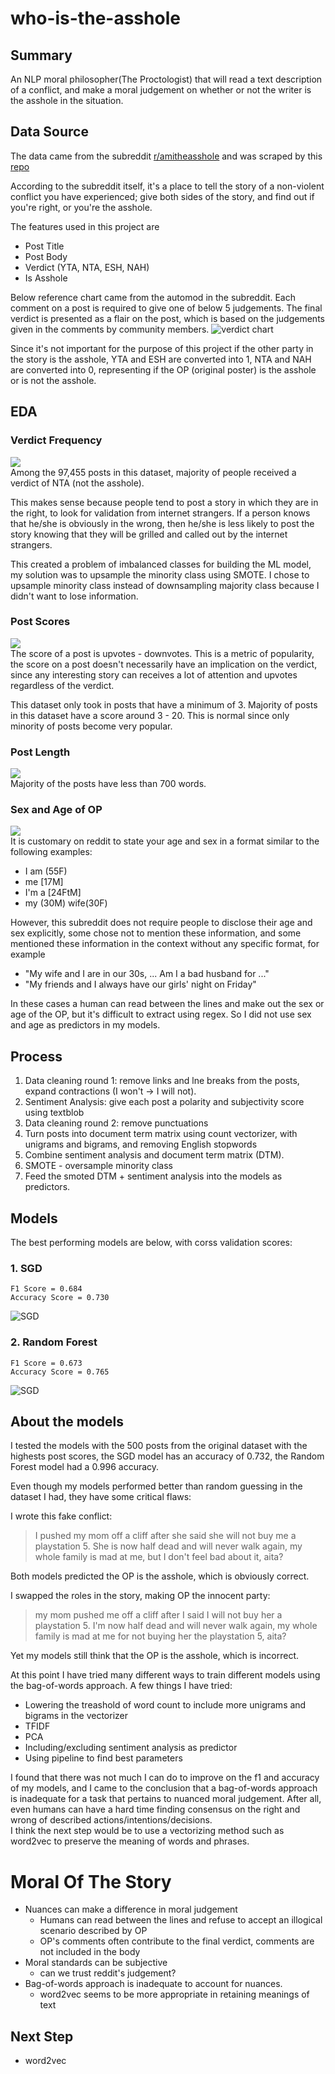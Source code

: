 # who-is-the-asshole
## Summary
An NLP moral philosopher(The Proctologist) that will read a text description of a conflict, and make a moral judgement on whether or not the writer is the asshole in the situation.

## Data Source
The data came from the subreddit [r/amitheasshole](reddit.com/r/AmItheAsshole/) and was scraped by this [repo](github.com/iterative/aita_dataset)

According to the subreddit itself, it's a place to tell the story of a non-violent conflict you have experienced; give both sides of the story, and find out if you're right, or you're the asshole. 

The features used in this project are 
- Post Title
- Post Body
- Verdict (YTA, NTA, ESH, NAH)
- Is Asshole

Below reference chart came from the automod in the subreddit. Each comment on a post is required to give one of below 5 judgements. The final verdict is presented as a flair on the post, which is based on the judgements given in the comments by community members. 
![verdict chart](/image/verdict.png)  

Since it's not important for the purpose of this project if the other party in the story is the asshole, YTA and ESH are converted into 1, NTA and NAH are converted into 0, representing if the OP (original poster) is the asshole or is not the asshole.

## EDA
### Verdict Frequency
![](/image/verdict_bar.png)  
Among the 97,455 posts in this dataset, majority of people received a verdict of NTA (not the asshole). 

This makes sense because people tend to post a story in which they are in the right, to look for validation from internet strangers. If a person knows that he/she is obviously in the wrong, then he/she is less likely to post the story knowing that they will be grilled and called out by the internet strangers. 

This created a problem of imbalanced classes for building the ML model, my solution was to upsample the minority class using SMOTE.
I chose to upsample minority class instead of downsampling majority class because I didn't want to lose information. 

### Post Scores
![](/image/post_freq_hist.png)  
The score of a post is upvotes - downvotes. This is a metric of popularity, the score on a post doesn't necessarily have an implication on the verdict, since any interesting story can receives a lot of attention and upvotes regardless of the verdict. 

This dataset only took in posts that have a minimum of 3. Majority of posts in this dataset have a score around 3 - 20. 
This is normal since only minority of posts become very popular. 

### Post Length
![](/image/post_length.png)  
Majority of the posts have less than 700 words. 

### Sex and Age of OP
![](/image/age_sex.png)  
It is customary on reddit to state your age and sex in a format similar to the following examples:
- I am (55F)
- me [17M] 
- I'm a [24FtM]
- my (30M) wife(30F)

However, this subreddit does not require people to disclose their age and sex explicitly, some chose not to mention these information, and some mentioned these information in the context without any specific format, for example
- "My wife and I are in our 30s, ... Am I a bad husband for ..."
- "My friends and I always have our girls' night on Friday" 

In these cases a human can read between the lines and make out the sex or age of the OP, but it's difficult to extract using regex. So I did not use sex and age as predictors in my models.

## Process
1. Data cleaning round 1: remove links and lne breaks from the posts, expand contractions (I won't -> I will not).
2. Sentiment Analysis: give each post a polarity and subjectivity score using textblob
3. Data cleaning round 2: remove punctuations
4. Turn posts into document term matrix using count vectorizer, with unigrams and bigrams, and removing English stopwords
5. Combine sentiment analysis and document term matrix (DTM).
6. SMOTE - oversample minority class
7. Feed the smoted DTM + sentiment analysis into the models as predictors. 

## Models
The best performing models are below, with corss validation scores:
### 1. SGD  
    F1 Score = 0.684
    Accuracy Score = 0.730
 ![SGD](/image/sgd_sen_conf_matrix.png)
### 2. Random Forest
    F1 Score = 0.673  
    Accuracy Score = 0.765
![SGD](/image/rfc_sen_conf_matrix.png)

## About the models
I tested the models with the 500 posts from the original dataset with the highests post scores, the SGD model has an accuracy of 0.732, the Random Forest model had a 0.996 accuracy.  

Even though my models performed better than random guessing in the dataset I had, they have some critical flaws:  

I wrote this fake conflict:
> I pushed my mom off a cliff after she said she will not buy me a playstation 5. She is now half dead and will never walk again, my whole family is mad at me, but I don't feel bad about it, aita?

Both models predicted the OP is the asshole, which is obviously correct. 

I swapped the roles in the story, making OP the innocent party:
> my mom pushed me off a cliff after I said I will not buy her a playstation 5. I'm now half dead and will never walk again, my whole family is mad at me for not buying her the playstation 5, aita?

Yet my models still think that the OP is the asshole, which is incorrect. 

At this point I have tried many different ways to train different models using the bag-of-words approach. A few things I have tried:
- Lowering the treashold of word count to include more unigrams and bigrams in the vectorizer
- TFIDF
- PCA
- Including/excluding sentiment analysis as predictor 
- Using pipeline to find best parameters


I found that there was not much I can do to improve on the f1 and accuracy of my models, and I came to the conclusion that a bag-of-words approach is inadequate for a task that pertains to nuanced moral judgement. After all, even humans can have a hard time finding consensus on the right and wrong of described actions/intentions/decisions.  
I think the next step would be to use a vectorizing method such as word2vec to preserve the meaning of words and phrases. 


# Moral Of The Story
- Nuances can make a difference in moral judgement
    - Humans can read between the lines and refuse to accept an illogical scenario described by OP 
    - OP's comments often contribute to the final verdict, comments are not included in the body
- Moral standards can be subjective
    - can we trust reddit's judgement? 
- Bag-of-words approach is inadequate to account for nuances.
    - word2vec seems to be more appropriate in retaining meanings of text

## Next Step
- word2vec

